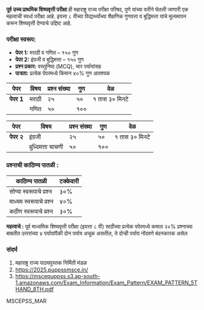 **पूर्व उच्च प्राथमिक शिष्यवृत्ती परीक्षा** ही महाराष्ट्र राज्य परीक्षा परिषद, पुणे यांच्या वतीने घेतली जाणारी एक महत्वाची स्पर्धा परीक्षा आहे. इयत्ता ८ वीच्या विद्यार्थ्यांच्या शैक्षणिक गुणवत्ता व बुद्धिमत्ता यांचे मूल्यमापन करून शिष्यवृत्ती देण्याचे उद्दिष्ट आहे.

### परीक्षा स्वरूप:
- **पेपर 1:** मराठी व गणित – १५०  गुण
- **पेपर 2:** इंग्रजी व बुद्धिमत्ता – १५०  गुण
- **प्रश्न प्रकार:** वस्तुनिष्ठ (MCQ), चार पर्यायांसह
- **पात्रता:** प्रत्येक पेपरमध्ये किमान ४०% गुण आवश्यक

| पेपर       |विषय|प्रश्न संख्या|गुण|वेळ|
|------------|---|--|--|--|
| **पेपर 1** |मराठी|२५|५०| १ तास ३० मिनटे |
|            |गणित|५०|१००|

| पेपर       |विषय|प्रश्न संख्या|गुण|वेळ|
|------------|---|--|--|--|
| **पेपर २** |इंग्रजी|२५|५०| १ तास ३० मिनटे |
|            |बुध्दिमत्ता चाचणी |५०|१००|

### प्रश्नाची काठिण्य पातळी :

|    काठिण्य पातळी  |टक्केवारी|
|-------------------------|-|
| सोप्या स्वरूपाचे प्रश्न |३०%|
| माध्यम स्वरूपाचे प्रश्न |४०%|
|  कठीण स्वरूपाचे प्रश्न  |३०%|


**महत्वाचे :** पूर्व माध्यमिक शिष्यवृत्ती परीक्षा (इयत्ता ८ वी) साठीच्या प्रत्येक पपेरमध्ये कमाल २०% प्रश्नाच्या बाबतीत उत्तरांच्या ४ पर्यायांपैकी दोन पर्याय अचूक असतील, ते दोन्ही पर्याय नोंदवणे बंदनकारक असेल

### संदर्भ
1. महाराष्ट्र राज्य पाठ्यपुस्तक निर्मिती मंडळ
2. https://2025.puppssmsce.in/
3. https://mscepuppss.s3.ap-south-1.amazonaws.com/Exam_Information/Exam_Pattern/EXAM_PATTERN_5THAND_8TH.pdf

MSCEPSS_MAR